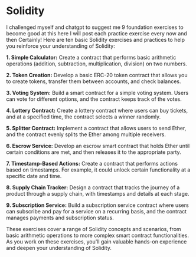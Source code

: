 # Solidity
I challenged myself and chatgpt to suggest me 9 foundation exercises to become good at this here I will post each practice exercise every now and then
Certainly! Here are ten basic Solidity exercises and practices to help you reinforce your understanding of Solidity:



**1. Simple Calculator:**
   Create a contract that performs basic arithmetic operations (addition, subtraction, multiplication, division) on two numbers.

**2. Token Creation:**
   Develop a basic ERC-20 token contract that allows you to create tokens, transfer them between accounts, and check balances.

**3. Voting System:**
   Build a smart contract for a simple voting system. Users can vote for different options, and the contract keeps track of the votes.

**4. Lottery Contract:**
   Create a lottery contract where users can buy tickets, and at a specified time, the contract selects a winner randomly.

**5. Splitter Contract:**
   Implement a contract that allows users to send Ether, and the contract evenly splits the Ether among multiple receivers.

**6. Escrow Service:**
   Develop an escrow smart contract that holds Ether until certain conditions are met, and then releases it to the appropriate party.

**7. Timestamp-Based Actions:**
   Create a contract that performs actions based on timestamps. For example, it could unlock certain functionality at a specific date and time.

**8. Supply Chain Tracker:**
   Design a contract that tracks the journey of a product through a supply chain, with timestamps and details at each stage.

**9. Subscription Service:**
   Build a subscription service contract where users can subscribe and pay for a service on a recurring basis, and the contract manages payments and subscription status.

These exercises cover a range of Solidity concepts and scenarios, from basic arithmetic operations to more complex smart contract functionalities. As you work on these exercises, you'll gain valuable hands-on experience and deepen your understanding of Solidity.
